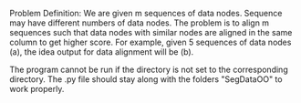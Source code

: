 Problem Definition:
We are given m sequences of data nodes. Sequence may have different numbers of data nodes. The problem is to align m sequences such that data nodes with similar nodes are aligned in the same column to get higher score. 
For example, given 5 sequences of data nodes (a), the idea output for data alignment will be (b). 

The program cannot be run if the directory is not set to the corresponding directory.
The .py file should stay along with the folders "SegDataOO" to work properly. 
